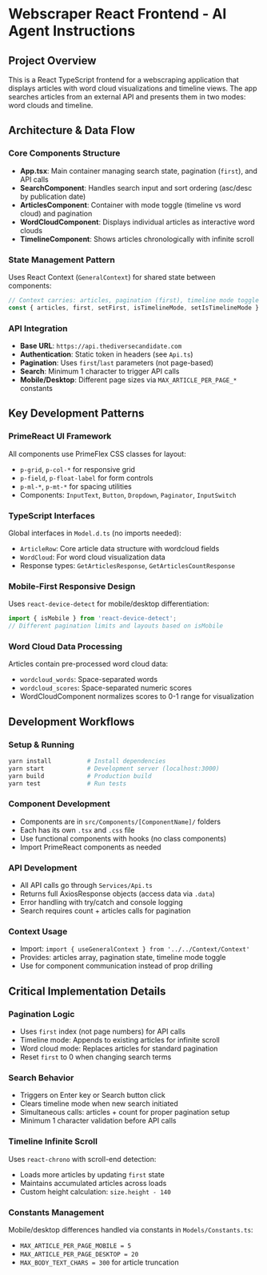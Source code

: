 # Webscraper React Frontend - AI Agent Instructions

## Project Overview
This is a React TypeScript frontend for a webscraping application that displays articles with word cloud visualizations and timeline views. The app searches articles from an external API and presents them in two modes: word clouds and timeline.

## Architecture & Data Flow

### Core Components Structure
- **App.tsx**: Main container managing search state, pagination (`first`), and API calls
- **SearchComponent**: Handles search input and sort ordering (asc/desc by publication date)  
- **ArticlesComponent**: Container with mode toggle (timeline vs word cloud) and pagination
- **WordCloudComponent**: Displays individual articles as interactive word clouds
- **TimelineComponent**: Shows articles chronologically with infinite scroll

### State Management Pattern
Uses React Context (`GeneralContext`) for shared state between components:
```typescript
// Context carries: articles, pagination (first), timeline mode toggle
const { articles, first, setFirst, isTimelineMode, setIsTimelineMode } = useGeneralContext();
```

### API Integration
- **Base URL**: `https://api.thediversecandidate.com`
- **Authentication**: Static token in headers (see `Api.ts`)
- **Pagination**: Uses `first`/`last` parameters (not page-based)
- **Search**: Minimum 1 character to trigger API calls
- **Mobile/Desktop**: Different page sizes via `MAX_ARTICLE_PER_PAGE_*` constants

## Key Development Patterns

### PrimeReact UI Framework
All components use PrimeFlex CSS classes for layout:
- `p-grid`, `p-col-*` for responsive grid
- `p-field`, `p-float-label` for form controls
- `p-ml-*`, `p-mt-*` for spacing utilities
- Components: `InputText`, `Button`, `Dropdown`, `Paginator`, `InputSwitch`

### TypeScript Interfaces
Global interfaces in `Model.d.ts` (no imports needed):
- `ArticleRow`: Core article data structure with wordcloud fields
- `WordCloud`: For word cloud visualization data
- Response types: `GetArticlesResponse`, `GetArticlesCountResponse`

### Mobile-First Responsive Design  
Uses `react-device-detect` for mobile/desktop differentiation:
```typescript
import { isMobile } from 'react-device-detect';
// Different pagination limits and layouts based on isMobile
```

### Word Cloud Data Processing
Articles contain pre-processed word cloud data:
- `wordcloud_words`: Space-separated words  
- `wordcloud_scores`: Space-separated numeric scores
- WordCloudComponent normalizes scores to 0-1 range for visualization

## Development Workflows

### Setup & Running
```bash
yarn install          # Install dependencies
yarn start            # Development server (localhost:3000)
yarn build            # Production build
yarn test             # Run tests
```

### Component Development
- Components are in `src/Components/[ComponentName]/` folders
- Each has its own `.tsx` and `.css` file
- Use functional components with hooks (no class components)
- Import PrimeReact components as needed

### API Development  
- All API calls go through `Services/Api.ts`
- Returns full AxiosResponse objects (access data via `.data`)
- Error handling with try/catch and console logging
- Search requires count + articles calls for pagination

### Context Usage
- Import: `import { useGeneralContext } from '../../Context/Context'`
- Provides: articles array, pagination state, timeline mode toggle
- Use for component communication instead of prop drilling

## Critical Implementation Details

### Pagination Logic
- Uses `first` index (not page numbers) for API calls
- Timeline mode: Appends to existing articles for infinite scroll
- Word cloud mode: Replaces articles for standard pagination
- Reset `first` to 0 when changing search terms

### Search Behavior
- Triggers on Enter key or Search button click
- Clears timeline mode when new search initiated
- Simultaneous calls: articles + count for proper pagination setup
- Minimum 1 character validation before API calls

### Timeline Infinite Scroll
Uses `react-chrono` with scroll-end detection:
- Loads more articles by updating `first` state
- Maintains accumulated articles across loads
- Custom height calculation: `size.height - 140`

### Constants Management
Mobile/desktop differences handled via constants in `Models/Constants.ts`:
- `MAX_ARTICLE_PER_PAGE_MOBILE = 5`  
- `MAX_ARTICLE_PER_PAGE_DESKTOP = 20`
- `MAX_BODY_TEXT_CHARS = 300` for article truncation